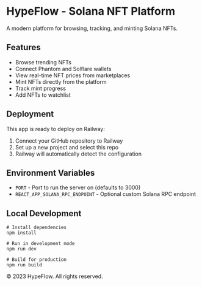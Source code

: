 # HypeFlow - Solana NFT Platform

A modern platform for browsing, tracking, and minting Solana NFTs.

## Features

- Browse trending NFTs
- Connect Phantom and Solflare wallets
- View real-time NFT prices from marketplaces
- Mint NFTs directly from the platform
- Track mint progress
- Add NFTs to watchlist

## Deployment

This app is ready to deploy on Railway:

1. Connect your GitHub repository to Railway
2. Set up a new project and select this repo
3. Railway will automatically detect the configuration

## Environment Variables

- `PORT` - Port to run the server on (defaults to 3000)
- `REACT_APP_SOLANA_RPC_ENDPOINT` - Optional custom Solana RPC endpoint

## Local Development

```
# Install dependencies
npm install

# Run in development mode
npm run dev

# Build for production
npm run build
```

© 2023 HypeFlow. All rights reserved. 